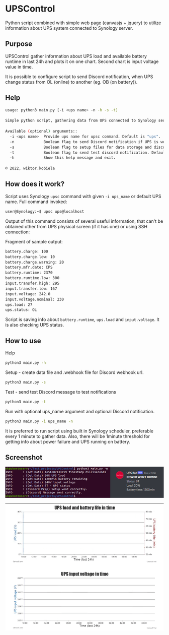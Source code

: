 # UPSControl

Python script combined with simple web page (canvasjs + jquery) to utilize information 
about UPS system connected to Synology server.

## Purpose

UPSControl gather information about UPS load and available battery runtime in last 24h
and plots it on one chart. Second chart is input voltage value in time. 

It is possible to configure script to send Discord notification, when 
UPS change status from OL (online) to another (eg. OB (on battery)).

## Help 

```bash
usage: python3 main.py [-i <ups name> -n -h -s -t]

Simple python script, gathering data from UPS connected to Synology server with optional Discord notification if UPS starts working on battery.

Available (optional) arguments::
  -i <ups name>  Provide ups name for upsc command. Default is "ups".
  -n             Boolean flag to send Discord notification if UPS is working on battery. Default is false.
  -s             Boolean flag to setup files for data storage and discord notifications. Default is false.
  -t             Boolean flag to send test discord notification. Default is false.
  -h             Show this help message and exit.

© 2022, wiktor.kobiela

```

## How does it work?

Script uses Synology `upsc` command with given `-i ups_name` or default UPS name.
Full command invoked:
```bash 
user@Synology:~$ upsc ups@localhost
```

Output of this command consists of several useful information, that can't be obtained other from 
UPS physical screen (if it has one) or using SSH connection:

Fragment of sample output:
```bash 
battery.charge: 100
battery.charge.low: 10
battery.charge.warning: 20
battery.mfr.date: CPS
battery.runtime: 2370
battery.runtime.low: 300
input.transfer.high: 295
input.transfer.low: 167
input.voltage: 242.0
input.voltage.nominal: 230
ups.load: 27
ups.status: OL
```

Script is saving info about `battery.runtime`, `ups.load` and `input.voltage`. It is also checking UPS status.

## How to use 

Help
```bash
python3 main.py -h
```

Setup - create data file and .webhook file for Discord webhook url.
```bash
python3 main.py -s
```

Test - send test Discord message to test notifications
```bash 
python3 main.py -t
```

Run with optional ups_name argument and optional Discord notification.
```bash 
python3 main.py -i ups_name -n
```

It is preferred to run script using built in Synology scheduler, preferable every 1 minute to gather data.
Also, there will be 1minute threshold for getting info about power failure and UPS running on battery.

## Screenshot
![Test run and Discord notification screenshot](/media/screenshot.png)

![Webpage with charts gif](/media/preview.gif)


